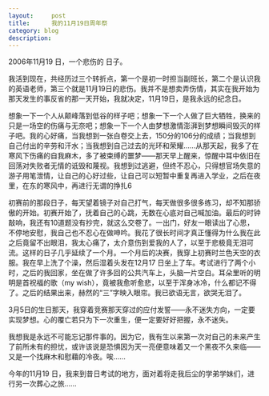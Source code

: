 ```yaml
---
layout:     post
title:      我的11月19日周年祭
category: blog
description: 
---
```




2006年11月19 日，一个悲伤的 日子。

 
我活到现在，共经历过三个转折点，第一个是初一时担当副班长，第二个是认识我的英语老师，第三个就是11月19日的悲伤。我并不是想卖弄伤情，其实在我开始为那天发生的事反省的那一天开始，我就决定，11月19日，是我永远的纪念日。

想象一下一个人从颠峰落到低谷的样子吧；想象一下一个人做了巨大牺牲，换来的只是一场空的伤痛与无奈吧；想象一下一个人由梦想激情澎湃到梦想瞬间毁灭的样子吧。我的心好痛，当我想到一张白卷交上去，150分的106分的成绩；当我想到自己付出的辛劳和汗水；当我想到自己过去的光环和荣耀……从那天起，我多了在寒风下伤痛的自我麻木，多了被束缚的噩梦——那天早上醒来，惊醒中耳中依旧在回荡对失败者无情的诋毁和蔑视。我想到过逃避，但终不忍心，只得想官场失意的游子用笔泄情，让自己的心好过些，让自己可以短暂中重复再进入学业，之后在夜里，在东的寒风中，再进行无谓的挣扎6

初赛前的那段日子，每天望着镜子对自己打气，每天做很多很多练习，却不知那骄傲的开始。初赛开始了，抚着自己的心跳，无数在心底对自己喊加油。最后的时钟敲响，我还有10道题没有抄完，就这么交卷了。一出门，好友一眼读出了心思，不停地安慰，我自己也不忍心在做呻吟。我花了很长时间才真正懂得为什么我在此之后竟留不出眼泪，我太心痛了，太介意伤到爱我的人了，以至于悲极竟无泪可流。这样的日子几乎延续了一个月。一个月后的决赛，我穿上初赛时兰色天空的衣服。我在早上洗了个澡，然后湿着头发在12月17 日坐上了车。考试进行了两个小时，之后的我回家，坐在做了许多回的公共汽车上，头脑一片空白。耳朵里听的明明是首祝福的歌（my wish），竟被我愈听愈悲，以至于浑身冰冷，什么都记不得了。之后的结果出来，赫然的“三”字映入眼帘。我已欲语无言，欲哭无泪了。

3月5日的生日那天，我穿着竞赛那天穿过的应付发誓——永不迷失方向，一定要实现梦想。心的覆亡若只为下一次重生，便一定要好好把握，永不迷失。

我想我是永远不可能忘记那件事的。因为它，我有生以来第一次对自己的未来产生了前所未有的担忧，或许该说是恐惧因为天一亮便意味着又一个黑夜不久来临——又是一个找麻木和慰藉的冷夜。唉……

今年的11月19 日，我来到昔日考试的地方，面对着将走我后尘的学弟学妹们，进行另一次葬心之旅……
